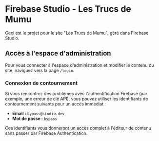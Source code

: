 # Firebase Studio - Les Trucs de Mumu

Ceci est le projet pour le site "Les Trucs de Mumu", géré dans Firebase Studio.

## Accès à l'espace d'administration

Pour vous connecter à l'espace d'administration et modifier le contenu du site, naviguez vers la page `/login`.

### Connexion de contournement

Si vous rencontrez des problèmes avec l'authentification Firebase (par exemple, une erreur de clé API), vous pouvez utiliser les identifiants de contournement suivants pour un accès immédiat :

-   **Email :** `bypass@studio.dev`
-   **Mot de passe :** `bypass`

Ces identifiants vous donneront un accès complet à l'éditeur de contenu sans passer par Firebase Authentication.
